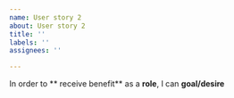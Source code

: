 ```yaml
---
name: User story 2
about: User story 2
title: ''
labels: ''
assignees: ''

---
```


In order to ** receive benefit** as a **role**, I can **goal/desire**
